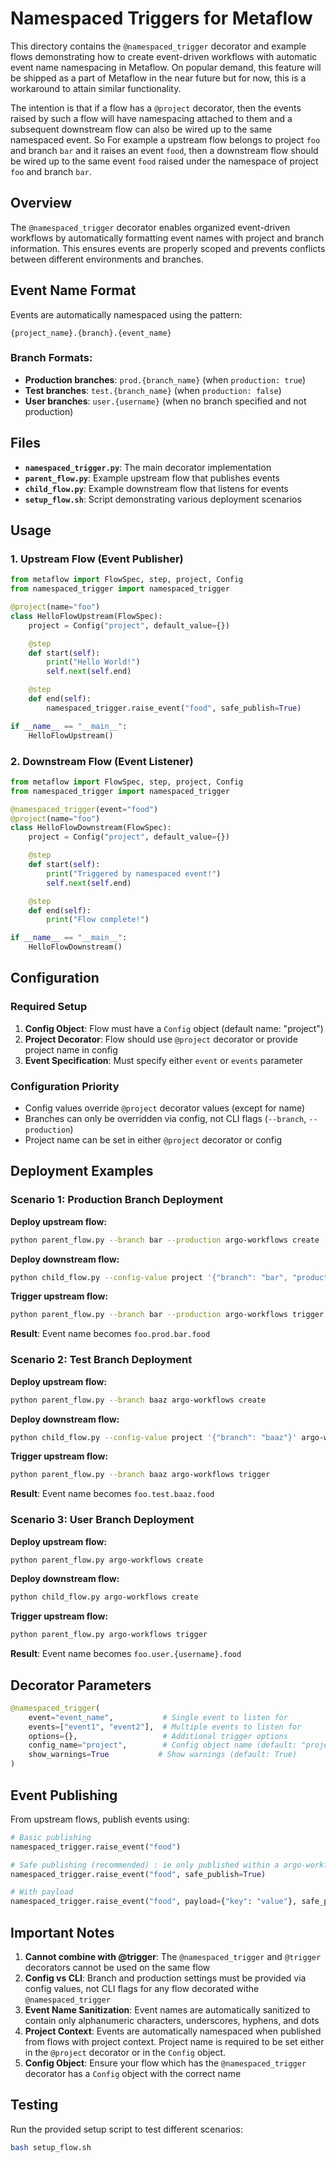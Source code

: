 # Namespaced Triggers for Metaflow

This directory contains the `@namespaced_trigger` decorator and example flows demonstrating how to create event-driven workflows with automatic event name namespacing in Metaflow. On popular demand, this feature will be shipped as a part of Metaflow in the near future but for now, this is a workaround to attain similar functionality.

The intention is that if a flow has a `@project` decorator, then the events raised by such a flow will have namespacing attached to them and a subsequent downstream flow can also be wired up to the same namespaced event. So For example a upstream flow belongs to project `foo` and branch `bar` and it raises an event `food`, then a downstream flow should be wired up to the same event `food` raised under the namespace of project `foo` and branch `bar`.


## Overview

The `@namespaced_trigger` decorator enables organized event-driven workflows by automatically formatting event names with project and branch information. This ensures events are properly scoped and prevents conflicts between different environments and branches.

## Event Name Format

Events are automatically namespaced using the pattern:
```
{project_name}.{branch}.{event_name}
```

### Branch Formats:
- **Production branches**: `prod.{branch_name}` (when `production: true`)
- **Test branches**: `test.{branch_name}` (when `production: false`)
- **User branches**: `user.{username}` (when no branch specified and not production)

## Files

- **`namespaced_trigger.py`**: The main decorator implementation
- **`parent_flow.py`**: Example upstream flow that publishes events
- **`child_flow.py`**: Example downstream flow that listens for events
- **`setup_flow.sh`**: Script demonstrating various deployment scenarios

## Usage

### 1. Upstream Flow (Event Publisher)

```python
from metaflow import FlowSpec, step, project, Config
from namespaced_trigger import namespaced_trigger

@project(name="foo")
class HelloFlowUpstream(FlowSpec):
    project = Config("project", default_value={})

    @step
    def start(self):
        print("Hello World!")
        self.next(self.end)

    @step
    def end(self):
        namespaced_trigger.raise_event("food", safe_publish=True)

if __name__ == "__main__":
    HelloFlowUpstream()
```

### 2. Downstream Flow (Event Listener)

```python
from metaflow import FlowSpec, step, project, Config
from namespaced_trigger import namespaced_trigger

@namespaced_trigger(event="food")
@project(name="foo")
class HelloFlowDownstream(FlowSpec):
    project = Config("project", default_value={})

    @step
    def start(self):
        print("Triggered by namespaced event!")
        self.next(self.end)

    @step
    def end(self):
        print("Flow complete!")

if __name__ == "__main__":
    HelloFlowDownstream()
```

## Configuration

### Required Setup

1. **Config Object**: Flow must have a `Config` object (default name: "project")
2. **Project Decorator**: Flow should use `@project` decorator or provide project name in config
3. **Event Specification**: Must specify either `event` or `events` parameter

### Configuration Priority

- Config values override `@project` decorator values (except for name)
- Branches can only be overridden via config, not CLI flags (`--branch`, `--production`)
- Project name can be set in either `@project` decorator or config

## Deployment Examples

### Scenario 1: Production Branch Deployment

**Deploy upstream flow:**
```bash
python parent_flow.py --branch bar --production argo-workflows create
```

**Deploy downstream flow:**
```bash
python child_flow.py --config-value project '{"branch": "bar", "production": true}' argo-workflows create
```

**Trigger upstream flow:**
```bash
python parent_flow.py --branch bar --production argo-workflows trigger
```

**Result**: Event name becomes `foo.prod.bar.food`

### Scenario 2: Test Branch Deployment

**Deploy upstream flow:**
```bash
python parent_flow.py --branch baaz argo-workflows create
```

**Deploy downstream flow:**
```bash
python child_flow.py --config-value project '{"branch": "baaz"}' argo-workflows create
```

**Trigger upstream flow:**
```bash
python parent_flow.py --branch baaz argo-workflows trigger
```

**Result**: Event name becomes `foo.test.baaz.food`

### Scenario 3: User Branch Deployment

**Deploy upstream flow:**
```bash
python parent_flow.py argo-workflows create
```

**Deploy downstream flow:**
```bash
python child_flow.py argo-workflows create
```

**Trigger upstream flow:**
```bash
python parent_flow.py argo-workflows trigger
```

**Result**: Event name becomes `foo.user.{username}.food`

## Decorator Parameters

```python
@namespaced_trigger(
    event="event_name",           # Single event to listen for
    events=["event1", "event2"],  # Multiple events to listen for
    options={},                   # Additional trigger options
    config_name="project",        # Config object name (default: "project")
    show_warnings=True           # Show warnings (default: True)
)
```

## Event Publishing

From upstream flows, publish events using:

```python
# Basic publishing
namespaced_trigger.raise_event("food")

# Safe publishing (recommended) : ie only published within a argo-workflows execution
namespaced_trigger.raise_event("food", safe_publish=True)

# With payload
namespaced_trigger.raise_event("food", payload={"key": "value"}, safe_publish=True)
```

## Important Notes

1. **Cannot combine with @trigger**: The `@namespaced_trigger` and `@trigger` decorators cannot be used on the same flow
2. **Config vs CLI**: Branch and production settings must be provided via config values, not CLI flags for any flow decorated withe `@namespaced_trigger`
3. **Event Name Sanitization**: Event names are automatically sanitized to contain only alphanumeric characters, underscores, hyphens, and dots
4. **Project Context**: Events are automatically namespaced when published from flows with project context. Project name is required to be set either in the `@project` decorator or in the `Config` object.
5. **Config Object**: Ensure your flow which has the `@namespaced_trigger` decorator has a `Config` object with the correct name


## Testing

Run the provided setup script to test different scenarios:

```bash
bash setup_flow.sh
```
